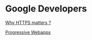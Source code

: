 # Google Developers

[Why HTTPS matters ?](Google%20Developers%20d8d8fc5cfe5f47949a9b6161763249fe/Why%20HTTPS%20matters%20004da7bf6879450592ebd556217f722a.md)

[Progressive Webapps](Google%20Developers%20d8d8fc5cfe5f47949a9b6161763249fe/Progressive%20Webapps%20bb1f319ad4a84cea9bc0c51753c5fdff.md)